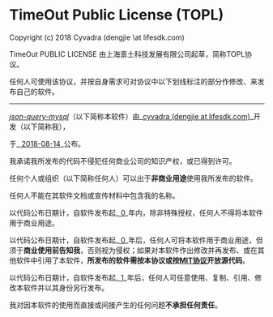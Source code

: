 # TimeOut Public License (TOPL)

Copyright (c) 2018 Cyvadra (dengjie \at lifesdk.com)

TimeOut PUBLIC LICENSE 由上海禀土科技发展有限公司起草，简称TOPL协议。

任何人可使用该协议，并按自身需求可对协议中以下划线标注的部分作修改、来发布自己的软件。


------


_<u>json-query-mysql</u>_（以下简称本软件）由_<u>cyvadra (dengjie at lifesdk.com)</u>_开发（以下简称我），

于_<u> 2018-08-14</u>_公布。

我承诺我所发布的代码不侵犯任何商业公司的知识产权，或已得到许可。

任何个人或组织（以下简称任何人）可以出于**非商业用途**使用我所发布的软件。

任何人不能在其软件文档或宣传材料中包含我的名称。

以代码公布日期计，自软件发布起_<u> 0</u>_年内，除非特殊授权，任何人不得将本软件用于商业用途。

以代码公布日期计，自软件发布起_<u> 0</u>_年后，任何人可将本软件用于商业用途，但须于**商业使用前告知我**，否则视为侵权；如果对本软件作出修改并再发布、或在其他软件中引用了本软件，**所发布的软件需按本协议或按[MIT协议](https://mit-license.org)开放源代码**。

以代码公布日期计，自软件发布起_<u> 1</u>_年后，任何人可任意使用、复制、引用、修改本软件并以其身份另行发布。

我对因本软件的使用而直接或间接产生的任何问题**不承担任何责任**。
